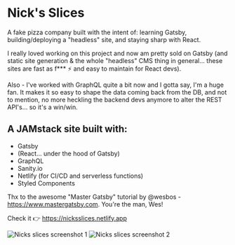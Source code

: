 # Nick's Slices

A fake pizza company built with the intent of: learning Gatsby, building/deploying a "headless" site, and staying sharp with React.

I really loved working on this project and now am pretty sold on Gatsby (and static site generation & the whole "headless" CMS thing in general... these sites are fast as f\*\*\* ⚡️ and easy to maintain for React devs).

Also - I've worked with GraphQL quite a bit now and I gotta say, I'm a huge fan. It makes it so easy to shape the data coming back from the DB, and not to mention, no more heckling the backend devs anymore to alter the REST API's... so it's a win/win.

## A JAMstack site built with:

- Gatsby
- (React... under the hood of Gatsby)
- GraphQL
- Sanity.io
- Netlify (for CI/CD and serverless functions)
- Styled Components

Thx to the awesome "Master Gatsby" tutorial by @wesbos - https://www.mastergatsby.com. You're the man, Wes!

Check it 👉 https://nicksslices.netlify.app

![Nicks slices screenshot 1](https://i.imgur.com/KNhNaBn.png)
![Nicks slices screenshot 2](https://i.imgur.com/wIR8XAg.png)
